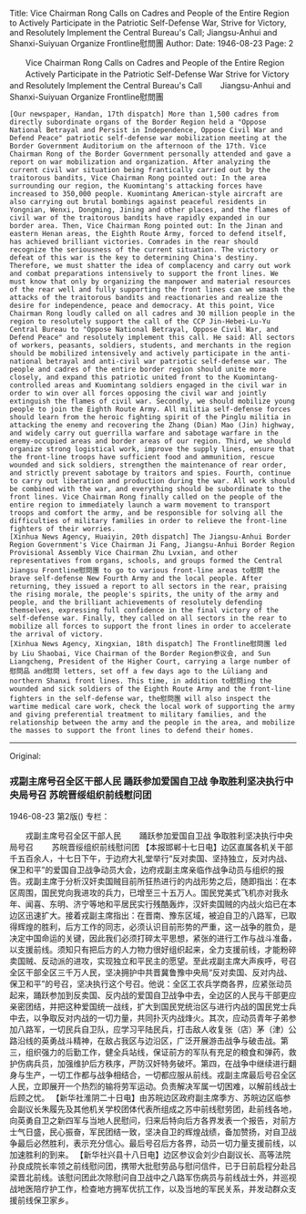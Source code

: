 Title: Vice Chairman Rong Calls on Cadres and People of the Entire Region to Actively Participate in the Patriotic Self-Defense War, Strive for Victory, and Resolutely Implement the Central Bureau's Call; Jiangsu-Anhui and Shanxi-Suiyuan Organize Frontline慰問團
Author:
Date: 1946-08-23
Page: 2

　　Vice Chairman Rong Calls on Cadres and People of the Entire Region
　　Actively Participate in the Patriotic Self-Defense War
    Strive for Victory and Resolutely Implement the Central Bureau's Call
　　Jiangsu-Anhui and Shanxi-Suiyuan Organize Frontline慰問團

    [Our newspaper, Handan, 17th dispatch] More than 1,500 cadres from directly subordinate organs of the Border Region held a "Oppose National Betrayal and Persist in Independence, Oppose Civil War and Defend Peace" patriotic self-defense war mobilization meeting at the Border Government Auditorium on the afternoon of the 17th. Vice Chairman Rong of the Border Government personally attended and gave a report on war mobilization and organization. After analyzing the current civil war situation being frantically carried out by the traitorous bandits, Vice Chairman Rong pointed out: In the area surrounding our region, the Kuomintang's attacking forces have increased to 350,000 people. Kuomintang American-style aircraft are also carrying out brutal bombings against peaceful residents in Yongnian, Wenxi, Dongming, Jining and other places, and the flames of civil war of the traitorous bandits have rapidly expanded in our border area. Then, Vice Chairman Rong pointed out: In the Jinan and eastern Henan areas, the Eighth Route Army, forced to defend itself, has achieved brilliant victories. Comrades in the rear should recognize the seriousness of the current situation. The victory or defeat of this war is the key to determining China's destiny. Therefore, we must shatter the idea of complacency and carry out work and combat preparations intensively to support the front lines. We must know that only by organizing the manpower and material resources of the rear well and fully supporting the front lines can we smash the attacks of the traitorous bandits and reactionaries and realize the desire for independence, peace and democracy. At this point, Vice Chairman Rong loudly called on all cadres and 30 million people in the region to resolutely support the call of the CCP Jin-Hebei-Lu-Yu Central Bureau to "Oppose National Betrayal, Oppose Civil War, and Defend Peace" and resolutely implement this call. He said: All sectors of workers, peasants, soldiers, students, and merchants in the region should be mobilized intensively and actively participate in the anti-national betrayal and anti-civil war patriotic self-defense war. The people and cadres of the entire border region should unite more closely, and expand this patriotic united front to the Kuomintang-controlled areas and Kuomintang soldiers engaged in the civil war in order to win over all forces opposing the civil war and jointly extinguish the flames of civil war. Secondly, we should mobilize young people to join the Eighth Route Army. All militia self-defense forces should learn from the heroic fighting spirit of the Pinglu militia in attacking the enemy and recovering the Zhang (Dian) Mao (Jin) highway, and widely carry out guerrilla warfare and sabotage warfare in the enemy-occupied areas and border areas of our region. Third, we should organize strong logistical work, improve the supply lines, ensure that the front-line troops have sufficient food and ammunition, rescue wounded and sick soldiers, strengthen the maintenance of rear order, and strictly prevent sabotage by traitors and spies. Fourth, continue to carry out liberation and production during the war. All work should be combined with the war, and everything should be subordinate to the front lines. Vice Chairman Rong finally called on the people of the entire region to immediately launch a warm movement to transport troops and comfort the army, and be responsible for solving all the difficulties of military families in order to relieve the front-line fighters of their worries.
    [Xinhua News Agency, Huaiyin, 20th dispatch] The Jiangsu-Anhui Border Region Government's Vice Chairman Ji Fang, Jiangsu-Anhui Border Region Provisional Assembly Vice Chairman Zhu Lvxian, and other representatives from organs, schools, and groups formed the Central Jiangsu Frontline慰問團 to go to various front-line areas to慰問 the brave self-defense New Fourth Army and the local people. After returning, they issued a report to all sectors in the rear, praising the rising morale, the people's spirits, the unity of the army and people, and the brilliant achievements of resolutely defending themselves, expressing full confidence in the final victory of the self-defense war. Finally, they called on all sectors in the rear to mobilize all forces to support the front lines in order to accelerate the arrival of victory.
    [Xinhua News Agency, Xingxian, 18th dispatch] The Frontline慰問團 led by Liu Shaobai, Vice Chairman of the Border Region参议会, and Sun Liangcheng, President of the Higher Court, carrying a large number of慰問品 and慰問 letters, set off a few days ago to the Lüliang and northern Shanxi front lines. This time, in addition to慰問ing the wounded and sick soldiers of the Eighth Route Army and the front-line fighters in the self-defense war, the慰問團 will also inspect the wartime medical care work, check the local work of supporting the army and giving preferential treatment to military families, and the relationship between the army and the people in the area, and mobilize the masses to support the front lines to defend their homes.



<hr /> 

Original: 


### 戎副主席号召全区干部人民  踊跃参加爱国自卫战  争取胜利坚决执行中央局号召  苏皖晋绥组织前线慰问团

1946-08-23
第2版()
专栏：

　　戎副主席号召全区干部人民
　　踊跃参加爱国自卫战
    争取胜利坚决执行中央局号召
　　苏皖晋绥组织前线慰问团
    【本报邯郸十七日电】边区直属各机关干部千五百余人，十七日下午，于边府大礼堂举行“反对卖国、坚持独立，反对内战、保卫和平”的爱国自卫战争动员大会，边府戎副主席亲临作战争动员与组织的报告。戎副主席于分析汉奸卖国贼目前所狂热进行的内战形势之后，随即指出：在本区周围，国民党向我进攻的兵力，已增至三十五万人。国民党美式飞机亦对我永年、闻喜、东明、济宁等地和平居民实行残酷轰炸，汉奸卖国贼的内战火焰已在本边区迅速扩大。接着戎副主席指出：在晋南、豫东区域，被迫自卫的八路军，已取得辉煌的胜利，后方工作的同志，必须认识目前形势的严重，这一战争的胜负，是决定中国命运的关键，因此我们必须打碎太平思想，紧张的进行工作与战斗准备，以支援前线。须知只有把后方的人力物力很好组织起来，全力支援前线，才能粉碎卖国贼、反动派的进攻，实现独立和平民主的愿望。至此戎副主席大声疾呼，号召全区干部全区三千万人民，坚决拥护中共晋冀鲁豫中央局“反对卖国、反对内战、保卫和平”的号召，坚决执行这个号召。他说：全区工农兵学商各界，应紧张动员起来，踊跃参加到反卖国、反内战的爱国自卫战争中去，全边区的人民与干部更应亲密团结，并把这种爱国统一战线，扩大到国民党统治区与进行内战的国民党士兵中去，以争取反对内战的一切力量，共同扑灭内战烽火。其次，应动员青年子弟参加八路军，一切民兵自卫队，应学习平陆民兵，打击敌人收复张（店）茅（津）公路沿线的英勇战斗精神，在敌占我区与边沿区，广泛开展游击战争与破击战。第三，组织强力的后勤工作，健全兵站线，保证前方的军队有充足的粮食和弹药，救护伤病兵员，加强维护后方秩序，严防汉奸特务破坏。第四，在战争中继续进行翻身与生产，一切工作都与战争相结合，一切都应服从前线。戎副主席最后号召全区人民，立即展开一个热烈的输将劳军运动。负责解决军属一切困难，以解前线战士后顾之忧。
    【新华社淮阴二十日电】由苏皖边区政府副主席季方、苏皖边区临参会副议长朱履先及其他机关学校团体代表所组成之苏中前线慰劳团，赴前线各地，向英勇自卫之新四军与当地人民慰问，归来后特向后方各界发表一个报告，对前方士气日盛，民心振奋，军民团结一致，坚决自卫的辉煌战绩，备加赞扬，对自卫战争最后必然胜利，表示充分信心。最后号召后方各界，动员一切力量支援前线，以加速胜利的到来。
    【新华社兴县十八日电】边区参议会刘少白副议长、高等法院孙良成院长率领之前线慰问团，携带大批慰劳品与慰问信件，已于日前启程分赴吕梁晋北前线。该慰问团此次除慰问自卫战中之八路军伤病员与前线战士外，并巡视战地医陪疗护工作，检查地方拥军优抗工作，以及当地的军民关系，并发动群众支援前线保卫家乡。
